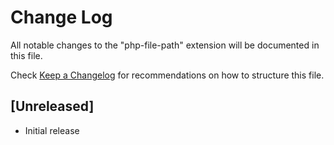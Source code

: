 # Change Log

All notable changes to the "php-file-path" extension will be documented in this file.

Check [Keep a Changelog](http://keepachangelog.com/) for recommendations on how to structure this file.

## [Unreleased]

- Initial release